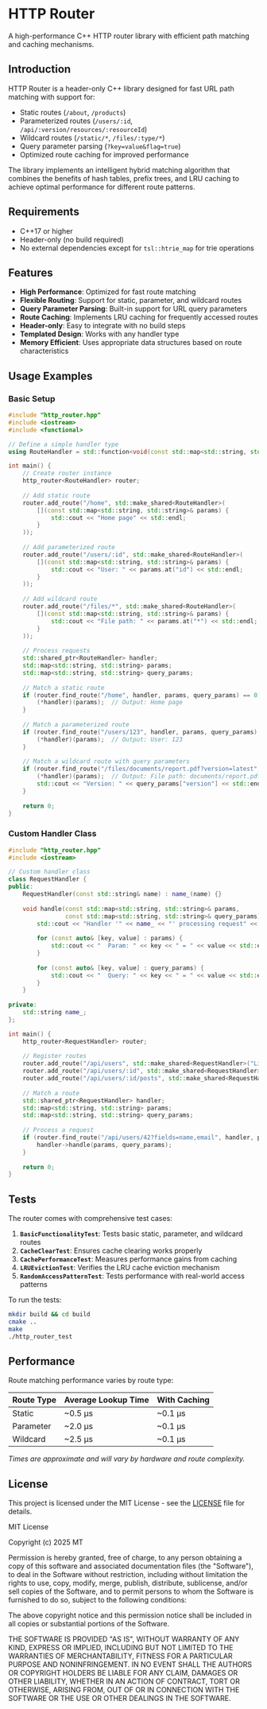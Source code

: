 # HTTP Router

A high-performance C++ HTTP router library with efficient path matching and caching mechanisms.

## Introduction

HTTP Router is a header-only C++ library designed for fast URL path matching with support for:

- Static routes (`/about`, `/products`)
- Parameterized routes (`/users/:id`, `/api/:version/resources/:resourceId`)
- Wildcard routes (`/static/*`, `/files/:type/*`)
- Query parameter parsing (`?key=value&flag=true`)
- Optimized route caching for improved performance

The library implements an intelligent hybrid matching algorithm that combines the benefits of hash tables, prefix trees, and LRU caching to achieve optimal performance for different route patterns.

## Requirements

- C++17 or higher
- Header-only (no build required)
- No external dependencies except for `tsl::htrie_map` for trie operations

## Features

- **High Performance**: Optimized for fast route matching
- **Flexible Routing**: Support for static, parameter, and wildcard routes
- **Query Parameter Parsing**: Built-in support for URL query parameters
- **Route Caching**: Implements LRU caching for frequently accessed routes
- **Header-only**: Easy to integrate with no build steps
- **Templated Design**: Works with any handler type
- **Memory Efficient**: Uses appropriate data structures based on route characteristics

## Usage Examples

### Basic Setup

```cpp
#include "http_router.hpp"
#include <iostream>
#include <functional>

// Define a simple handler type
using RouteHandler = std::function<void(const std::map<std::string, std::string>&)>;

int main() {
    // Create router instance
    http_router<RouteHandler> router;
    
    // Add static route
    router.add_route("/home", std::make_shared<RouteHandler>(
        [](const std::map<std::string, std::string>& params) {
            std::cout << "Home page" << std::endl;
        }
    ));
    
    // Add parameterized route
    router.add_route("/users/:id", std::make_shared<RouteHandler>(
        [](const std::map<std::string, std::string>& params) {
            std::cout << "User: " << params.at("id") << std::endl;
        }
    ));
    
    // Add wildcard route
    router.add_route("/files/*", std::make_shared<RouteHandler>(
        [](const std::map<std::string, std::string>& params) {
            std::cout << "File path: " << params.at("*") << std::endl;
        }
    ));
    
    // Process requests
    std::shared_ptr<RouteHandler> handler;
    std::map<std::string, std::string> params;
    std::map<std::string, std::string> query_params;
    
    // Match a static route
    if (router.find_route("/home", handler, params, query_params) == 0) {
        (*handler)(params);  // Output: Home page
    }
    
    // Match a parameterized route
    if (router.find_route("/users/123", handler, params, query_params) == 0) {
        (*handler)(params);  // Output: User: 123
    }
    
    // Match a wildcard route with query parameters
    if (router.find_route("/files/documents/report.pdf?version=latest", handler, params, query_params) == 0) {
        (*handler)(params);  // Output: File path: documents/report.pdf
        std::cout << "Version: " << query_params["version"] << std::endl;  // Output: Version: latest
    }
    
    return 0;
}
```

### Custom Handler Class

```cpp
#include "http_router.hpp"
#include <iostream>

// Custom handler class
class RequestHandler {
public:
    RequestHandler(const std::string& name) : name_(name) {}
    
    void handle(const std::map<std::string, std::string>& params,
                const std::map<std::string, std::string>& query_params) {
        std::cout << "Handler '" << name_ << "' processing request" << std::endl;
        
        for (const auto& [key, value] : params) {
            std::cout << "  Param: " << key << " = " << value << std::endl;
        }
        
        for (const auto& [key, value] : query_params) {
            std::cout << "  Query: " << key << " = " << value << std::endl;
        }
    }
    
private:
    std::string name_;
};

int main() {
    http_router<RequestHandler> router;
    
    // Register routes
    router.add_route("/api/users", std::make_shared<RequestHandler>("ListUsers"));
    router.add_route("/api/users/:id", std::make_shared<RequestHandler>("GetUser"));
    router.add_route("/api/users/:id/posts", std::make_shared<RequestHandler>("GetUserPosts"));
    
    // Match a route
    std::shared_ptr<RequestHandler> handler;
    std::map<std::string, std::string> params;
    std::map<std::string, std::string> query_params;
    
    // Process a request
    if (router.find_route("/api/users/42?fields=name,email", handler, params, query_params) == 0) {
        handler->handle(params, query_params);
    }
    
    return 0;
}
```

## Tests

The router comes with comprehensive test cases:

1. **`BasicFunctionalityTest`**: Tests basic static, parameter, and wildcard routes
2. **`CacheClearTest`**: Ensures cache clearing works properly
3. **`CachePerformanceTest`**: Measures performance gains from caching
4. **`LRUEvictionTest`**: Verifies the LRU cache eviction mechanism
5. **`RandomAccessPatternTest`**: Tests performance with real-world access patterns

To run the tests:

```bash
mkdir build && cd build
cmake ..
make
./http_router_test
```

## Performance

Route matching performance varies by route type:

| Route Type | Average Lookup Time | With Caching |
|------------|---------------------|--------------|
| Static     | ~0.5 µs             | ~0.1 µs      |
| Parameter  | ~2.0 µs             | ~0.1 µs      |
| Wildcard   | ~2.5 µs             | ~0.1 µs      |

*Times are approximate and will vary by hardware and route complexity.*

## License

This project is licensed under the MIT License - see the [LICENSE](LICENSE) file for details.

MIT License

Copyright (c) 2025 MT

Permission is hereby granted, free of charge, to any person obtaining a copy
of this software and associated documentation files (the "Software"), to deal
in the Software without restriction, including without limitation the rights
to use, copy, modify, merge, publish, distribute, sublicense, and/or sell
copies of the Software, and to permit persons to whom the Software is
furnished to do so, subject to the following conditions:

The above copyright notice and this permission notice shall be included in all
copies or substantial portions of the Software.

THE SOFTWARE IS PROVIDED "AS IS", WITHOUT WARRANTY OF ANY KIND, EXPRESS OR
IMPLIED, INCLUDING BUT NOT LIMITED TO THE WARRANTIES OF MERCHANTABILITY,
FITNESS FOR A PARTICULAR PURPOSE AND NONINFRINGEMENT. IN NO EVENT SHALL THE
AUTHORS OR COPYRIGHT HOLDERS BE LIABLE FOR ANY CLAIM, DAMAGES OR OTHER
LIABILITY, WHETHER IN AN ACTION OF CONTRACT, TORT OR OTHERWISE, ARISING FROM,
OUT OF OR IN CONNECTION WITH THE SOFTWARE OR THE USE OR OTHER DEALINGS IN THE
SOFTWARE. 